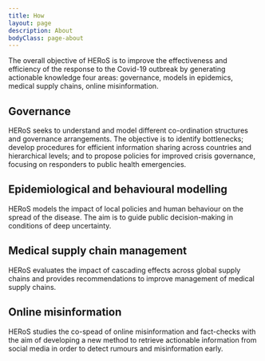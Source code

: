 ```yaml
---
title: How
layout: page
description: About
bodyClass: page-about
---
```


The overall objective of HERoS is to improve the effectiveness and efficiency of the response to the Covid-19 outbreak
by generating actionable knowledge four areas: governance, models in epidemics, medical supply chains, online
misinformation.

## Governance
HERoS seeks to understand and model different co-ordination structures and governance arrangements. The
objective is to identify bottlenecks; develop procedures for efficient information sharing across countries and
hierarchical levels; and to propose policies for improved crisis governance, focusing on responders to public health
emergencies. 

## Epidemiological and behavioural modelling
HERoS models the impact of local policies and human behaviour on the spread of
the disease. The aim is to guide public decision-making in conditions of deep uncertainty.

## Medical supply chain management
HERoS evaluates the impact of cascading effects across global supply chains and provides
recommendations to improve management of medical supply chains.

## Online misinformation
HERoS studies the co-spead of online misinformation and fact-checks with the aim of developing a
new method to retrieve actionable information from social media in order to detect rumours and misinformation early.